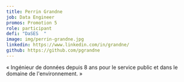 ```yaml
---
title: Perrin Grandne
job: Data Engineer
promos: Promotion 5
role: participant
defi: "DaSES  "
image: img/perrin-grandne.jpg
linkedin: https://www.linkedin.com/in/grandne/
github: https://github.com/pgrandne
---
```

« Ingénieur de données depuis 8 ans pour le service public et dans le domaine de l'environnement. »